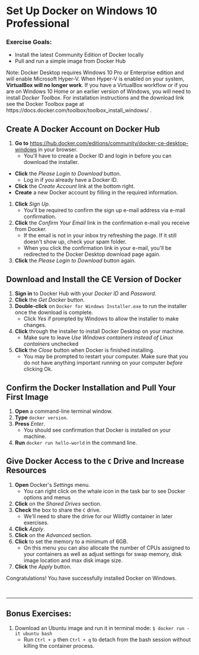 # Set Up Docker on Windows 10 Professional

<div class="ahead">
	<h3>Exercise Goals:</h3>
		<ul>
			<li>Install the latest Community Edition of Docker locally</li>
			<li>Pull and run a simple image from Docker Hub</li>
		</ul>
</div>

<div class="note">
	Note: Docker Desktop requires Windows 10 Pro or Enterprise edition and will enable Microsoft Hyper-V. When Hyper-V is enabled on your system, <b>VirtualBox will no longer work</b>. If you have a VirtualBox workflow or if you are on Windows 10 Home or an earlier version of Windows, you will need to install <i>Docker Toolbox</i>. For installation instructions and the download link see the Docker Toolbox page at <a>https://docs.docker.com/toolbox/toolbox_install_windows/ </a>.
</div>

## Create A Docker Account on Docker Hub

1. **Go to** https://hub.docker.com/editions/community/docker-ce-desktop-windows in your browser.
	* You'll have to create a Docker ID and login in before you can download the installer.
* **Click** the _Please Login to Download_ button.
	* Log in if you already have a Docker ID.
* **Click** the _Create Account_ link at the bottom right.
* **Create** a new Docker account by filling in the required information. 
1. **Click** _Sign Up_.
	* You'll be required to confirm the sign up e-mail address via e-mail confirmation.
1. **Click** the _Confirm Your Email_ link in the confirmation e-mail you receive from Docker.
	- If the email is not in your inbox try refreshing the page. If it still doesn't show up, check your spam folder.
	- When you click the confirmation link in your e-mail, you'll be redirected to the Docker Desktop download page again.
1. **Click** the _Please Login to Download_ button again.

## Download and Install the CE Version of Docker
1. **Sign in** to Docker Hub with your _Docker ID_ and _Password_.
2. **Click** the _Get Docker_ button.
3. **Double-click** on `Docker for Windows Installer.exe` to run the installer once the download is complete.
	* Click _Yes_ if prompted by Windows to allow the installer to make changes.
4. **Click** through the installer to install Docker Desktop on your machine.
	- Make sure to leave _Use Windows containers instead of Linux containers_ unchecked
5. **Click** the _Close_ button when Docker is finished installing.
	- You may be prompted to restart your computer. Make sure that you do not have anything important running on your computer _before_ clicking Ok.

## Confirm the Docker Installation and Pull Your First Image
1. **Open** a command-line terminal window.
2. **Type** `docker version`.
3. **Press** _Enter_.
	- You should see confirmation that Docker is installed on your machine.
4. **Run** `docker run hello-world` in the command line.

<div class="page"></div>

## Give Docker Access to the `C` Drive and Increase Resources
1. **Open** Docker's _Settings_ menu.
	* You can right click on the whale icon in the task bar to see Docker options and menus
1. **Click** on the _Shared Drives_ section.
1. **Check** the box to share the `C` drive.
	* We'll need to share the drive for our Wildfly container in later exercises.
1. **Click** _Apply_.
1. **Click** on the _Advanced_ section.
1. **Click** to set the memory to a minimum of 6GB.
	* On this menu you can also allocate the number of CPUs assigned to your containers as well as adjust settings for swap memory, disk image location and max disk image size.
1. **Click** the _Apply_ button. 

Congratulations! You have successfully installed Docker on Windows. 

<br />

---

## Bonus Exercises: 

1. Download an Ubuntu image and run it in terminal mode: `$ docker run -it ubuntu bash`
	* Run `Ctrl + p` then `Ctrl + q` to detach from the bash session without killing the container process. 
